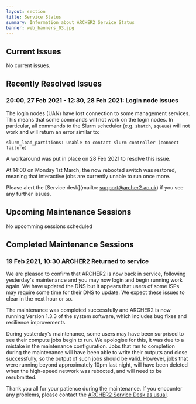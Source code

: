 ```yaml
---
layout: section
title: Service Status
summary: Information about ARCHER2 Service Status
banner: web_banners_03.jpg
---
```


## Current Issues

No current issues.

## Recently Resolved Issues


### 20:00, 27 Feb 2021 - 12:30, 28 Feb 2021: Login node issues

The login nodes (UAN) have lost connection to some management services. This means that
some commands will not work on the login nodes. In particular, all commands to the
Slurm scheduler (e.g. `sbatch`, `squeue`) will not work and will return an error similar
to:

```
slurm_load_partitions: Unable to contact slurm controller (connect failure)
```

A workaround was put in place on 28 Feb 2021 to resolve this issue.

At 14:00 on Monday 1st March, the now rebooted switch was restored, meaning that interactive jobs are currently unable to run once more.

Please alert the [Service desk](mailto: support@archer2.ac.uk) if you see any further issues.

## Upcoming Maintenance Sessions

No upcomming sessions scheduled

## Completed Maintenance Sessions

### 19 Feb 2021, 10:30 ARCHER2 Returned to service

We are pleased to confirm that ARCHER2 is now back in service, following yesterday's maintenance and you may now login and begin running work again.  We have updated the DNS but it appears that users of some ISPs may require some time for their DNS to update. We expect these issues to clear in the next hour or so.

The maintenance was completed successfully and ARCHER2 is now running Version 1.3.3 of the system software, which includes bug fixes and resilience improvements.

During yesterday's maintenance, some users may have been surprised to see their compute jobs begin to run. We apologise for this, it was due to a mistake in the maintenance configuration. Jobs that ran to completion during the maintenance will have been able to write their outputs and close successfully, so the output of such jobs should be valid. However, jobs that were running beyond approximately 10pm last night, will have been deleted when the high-speed network was rebooted, and will need to be resubmitted.

Thank you all for your patience during the maintenance. If you encounter any problems, please contact the [ARCHER2 Service Desk as usual](https://www.archer2.ac.uk/support-access/).


